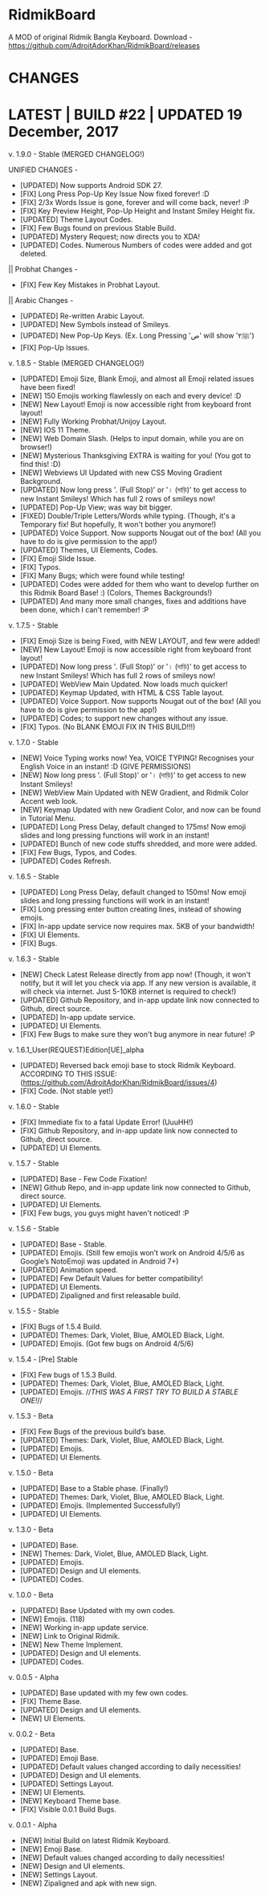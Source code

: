 # RidmikBoard
A MOD of original Ridmik Bangla Keyboard. Download - https://github.com/AdroitAdorKhan/RidmikBoard/releases
# CHANGES
# LATEST | BUILD #22 | UPDATED 19 December, 2017

 v. 1.9.0 - Stable  (MERGED CHANGELOG!)

 UNIFIED CHANGES - 
- [UPDATED] Now supports Android SDK 27.
- [FIX] Long Press Pop-Up Key Issue Now fixed forever! :D  
- [FIX] 2/3x Words Issue is gone, forever and will come back, never! :P
- [FIX]  Key Preview Height, Pop-Up Height and Instant Smiley Height fix.
- [UPDATED]  Theme Layout Codes. 
- [FIX]  Few Bugs found on previous Stable Build.
- [UPDATED]  Mystery Request; now directs you to XDA! 
- [UPDATED]  Codes. Numerous Numbers of codes were added and got deleted.

|| Probhat Changes -
- [FIX] Few Key Mistakes in Probhat Layout.

|| Arabic Changes -
- [UPDATED] Re-written Arabic Layout.
- [UPDATED] New Symbols instead of Smileys.
- [UPDATED] New Pop-Up Keys. (Ex. Long Pressing 'ص' will show 'ﷺ٢')
- [FIX] Pop-Up Issues.

v. 1.8.5 - Stable (MERGED CHANGELOG!)

- [UPDATED] Emoji Size, Blank Emoji, and almost all Emoji related issues have been fixed!
- [NEW] 150 Emojis working flawlessly on each and every device! :D
- [NEW] New Layout! Emoji is now accessible right from keyboard front layout!
- [NEW] Fully Working Probhat/Unijoy Layout.
- [NEW] IOS 11 Theme.
- [NEW] Web Domain Slash. (Helps to input domain, while you are on browser!)
- [NEW] Mysterious Thanksgiving EXTRA is waiting for you! (You got to find this! :D)
- [NEW] Webviews UI Updated with new CSS Moving Gradient Background.
- [UPDATED] Now long press '. (Full Stop)' or '। (দাড়ি)' to get access to new Instant Smileys! Which has full 2 rows of smileys now!
- [UPDATED] Pop-Up View; was way bit bigger.
- [FIXED] Double/Triple Letters/Words while typing. (Though, it's a Temporary fix! But hopefully, It won't bother you anymore!)
- [UPDATED] Voice Support. Now supports Nougat out of the box! (All you have to do is give permission to the app!) 
- [UPDATED] Themes, UI Elements, Codes.
- [FIX] Emoji Slide Issue.
- [FIX] Typos.
- [FIX] Many Bugs; which were found while testing!
- [UPDATED] Codes were added for them who want to develop further on this Ridmik Board Base! :) (Colors, Themes Backgrounds!)
- [UPDATED] And many more small changes, fixes and additions have been done, which I can't remember! :P

v. 1.7.5 - Stable

- [FIX] Emoji Size is being Fixed, with NEW LAYOUT, and few were added! 
- [NEW] New Layout! Emoji is now accessible right from keyboard front layout!
- [UPDATED] Now long press '. (Full Stop)' or '। (দাড়ি)' to get access to new Instant Smileys! Which has full 2 rows of smileys now!
- [UPDATED] WebView Main Updated. Now loads much quicker!
- [UPDATED] Keymap Updated, with HTML & CSS Table layout.
- [UPDATED] Voice Support. Now supports Nougat out of the box! (All you have to do is give permission to the app!)
- [UPDATED] Codes; to support new changes without any issue.
- [FIX] Typos. (No BLANK EMOJI FIX IN THIS BUILD!!!) 

v. 1.7.0 - Stable

- [NEW] Voice Typing works now! Yea, VOICE TYPING! Recognises your English Voice in an instant! :D (GIVE PERMISSIONS)
- [NEW] Now long press '. (Full Stop)' or '। (দাড়ি)' to get access to new Instant Smileys!
- [NEW] WebView Main Updated with NEW Gradient, and Ridmik Color Accent web look.
- [NEW] Keymap Updated with new Gradient Color, and now can be found in Tutorial Menu.
- [UPDATED] Long Press Delay, default changed to 175ms! Now emoji slides and long pressing functions will work in an instant! 
- [UPDATED] Bunch of new code stuffs shredded, and more were added.
- [FIX] Few Bugs, Typos, and Codes.
- [UPDATED] Codes Refresh. 

v. 1.6.5 - Stable

- [UPDATED] Long Press Delay, default changed to 150ms! Now emoji slides and long pressing functions will work in an instant! 
- [FIX] Long pressing enter button creating lines, instead of showing emojis.
- [FIX] In-app update service now requires max. 5KB of your bandwidth!
- [FIX] UI Elements.
- [FIX] Bugs. 

v. 1.6.3 - Stable
- [NEW] Check Latest Release directly from app now! (Though, it won't notify, but it will let you check via app. If any new version is available, it will check via internet. Just 5-10KB internet is required to check!)
- [UPDATED] Github Repository, and in-app update link now connected to Github, direct source.
- [UPDATED] In-app update service.
- [UPDATED] UI Elements.
- [FIX] Few Bugs to make sure they won't bug anymore in near future! :P

v. 1.6.1_User(REQUEST)Edition[UE]_alpha
- [UPDATED] Reversed back emoji base to stock Ridmik Keyboard. ACCORDING TO THIS ISSUE:  (https://github.com/AdroitAdorKhan/RidmikBoard/issues/4)
- [FIX] Code. (Not stable yet!)

v. 1.6.0 - Stable
- [FIX] Immediate fix to a fatal Update Error! (UuuHH!)
- [FIX] Github Repository, and in-app update link now connected to Github, direct source.
- [UPDATED] UI Elements.

v. 1.5.7 - Stable
- [UPDATED] Base - Few Code Fixation!
- [NEW] Github Repo, and in-app update link now connected to Github, direct source.
- [UPDATED] UI Elements.
- [FIX] Few bugs, you guys might haven't noticed! :P

v. 1.5.6 - Stable
- [UPDATED] Base - Stable.
- [UPDATED] Emojis. (Still few emojis won’t work on Android 4/5/6 as Google’s NotoEmoji was updated in Android 7+)
- [UPDATED] Animation speed.
- [UPDATED] Few Default Values for better compatibility!
- [UPDATED] UI Elements.
- [UPDATED] Zipaligned and first releasable build.

v. 1.5.5 - Stable
- [FIX] Bugs of 1.5.4 Build.
- [UPDATED] Themes: Dark, Violet, Blue, AMOLED Black, Light.
- [UPDATED] Emojis. (Got few bugs on Android 4/5/6)

v. 1.5.4 - [Pre] Stable
- [FIX] Few bugs of 1.5.3 Build.
- [UPDATED] Themes: Dark, Violet, Blue, AMOLED Black, Light.
- [UPDATED] Emojis.
//*THIS WAS A FIRST TRY TO BUILD A STABLE ONE!*//

v. 1.5.3 - Beta
- [FIX] Few Bugs of the previous build’s base.
- [UPDATED] Themes: Dark, Violet, Blue, AMOLED Black, Light.
- [UPDATED] Emojis.
- [UPDATED] UI Elements.

v. 1.5.0 - Beta
- [UPDATED] Base to a Stable phase. (Finally!)
- [UPDATED] Themes: Dark, Violet, Blue, AMOLED Black, Light.
- [UPDATED] Emojis. (Implemented Successfully!)
- [UPDATED] UI Elements.

v. 1.3.0 - Beta
- [UPDATED] Base. 
- [NEW] Themes: Dark, Violet, Blue, AMOLED Black, Light. 
- [UPDATED] Emojis.
- [UPDATED] Design and UI elements.
- [UPDATED] Codes.

v. 1.0.0 - Beta
- [UPDATED] Base Updated with my own codes.
- [NEW] Emojis. (118)
- [NEW] Working in-app update service.
- [NEW] Link to Original Ridmik.
- [NEW] New Theme Implement.
- [UPDATED] Design and UI elements.
- [UPDATED] Codes.

v. 0.0.5 - Alpha
- [UPDATED] Base updated with my few own codes.
- [FIX] Theme Base.
- [UPDATED] Design and UI elements.
- [NEW] UI Elements.

v. 0.0.2 - Beta
- [UPDATED] Base.
- [UPDATED] Emoji Base.
- [UPDATED] Default values changed according to daily necessities! 
- [UPDATED] Design and UI elements.
- [UPDATED] Settings Layout.
- [NEW] UI Elements.
- [NEW] Keyboard Theme base.
- [FIX] Visible 0.0.1 Build Bugs.

v. 0.0.1 - Alpha
- [NEW] Initial Build on latest Ridmik Keyboard.
- [NEW] Emoji Base.
- [NEW] Default values changed according to daily necessities! 
- [NEW] Design and UI elements.
- [NEW] Settings Layout.
- [NEW] Zipaligned and apk with new sign.
